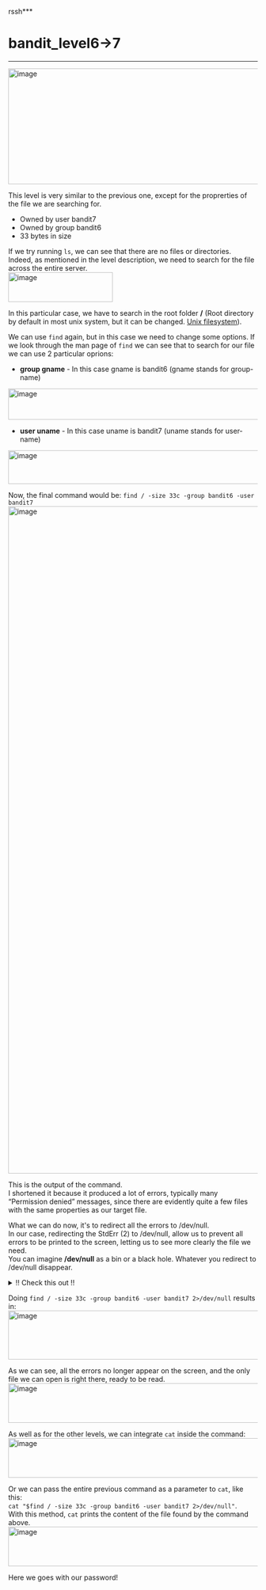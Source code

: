 rssh***
# bandit_level6->7
***
<img width="733" height="234" alt="image" src="https://github.com/user-attachments/assets/0271756d-6352-44f5-99b6-905675f57372" />  
  
This level is very similar to the previous one, except for the proprerties of the file we are searching for.    
- Owned by user bandit7  
- Owned by group bandit6  
- 33 bytes in size  

If we try running `ls`, we can see that there are no files or directories.  
Indeed, as mentioned in the level description, we need to search for the file across the entire server.  
<img width="211" height="60" alt="image" src="https://github.com/user-attachments/assets/eb108f4d-62dd-4cc1-b825-109cef99266f" />  

In this particular case, we have to search in the root folder **/** (Root directory by default in most unix system, but it can be changed. [Unix filesystem](https://en.wikipedia.org/wiki/Unix_filesystem)).

We can use `find` again, but in this case we need to change some options.
If we look through the man page of `find` we can see that to search for our file we can use 2 particular oprions:
- **group gname** - In this case gname is bandit6 (gname stands for group-name)  
<img width="652" height="63" alt="image" src="https://github.com/user-attachments/assets/aa629f4a-023f-449c-a84c-8a29b3a953a2" />  

- **user uname** - In this case uname is bandit7 (uname stands for user-name)  
<img width="625" height="68" alt="image" src="https://github.com/user-attachments/assets/675bb342-fc68-4360-bec8-920253254aab" />

Now, the final command would be: `find / -size 33c -group bandit6 -user bandit7`  
<img width="600" height="1349" alt="image" src="https://github.com/user-attachments/assets/fcf32e85-5d9e-45e2-b5b7-dba2ae57138a" />

This is the output of the command.  
I shortened it because it produced a lot of errors, typically many “Permission denied” messages, since there are evidently quite a few files with the same properties as our target file.  

What we can do now, it's to redirect all the errors to /dev/null.  
In our case, redirecting the StdErr (2) to /dev/null, allow us to prevent all errors to be printed to the screen, letting us to see more clearly the file we need.  
You can imagine **/dev/null** as a bin or a black hole. Whatever you redirect to /dev/null disappear.   
<details>
<summary>!! Check this out !!</summary>  

>More infos about Standard Stream can be looked up here: [Standard Stream](https://en.wikipedia.org/wiki/Standard_streams)  
>More infos about /dev/null can be looked up here: [/dev/null](https://en.wikipedia.org/wiki/Null_device)  
</details>

Doing `find / -size 33c -group bandit6 -user bandit7 2>/dev/null` results in:  
<img width="757" height="99" alt="image" src="https://github.com/user-attachments/assets/bdc5c60a-83d9-4cab-a331-f39b5f8d93e8" />  

As we can see, all the errors no longer appear on the screen, and the only file we can open is right there, ready to be read.  
<img width="581" height="80" alt="image" src="https://github.com/user-attachments/assets/e685018b-c071-4ec7-a329-98af17159b0f" />  

As well as for the other levels, we can integrate `cat` inside the command:  
<img width="919" height="80" alt="image" src="https://github.com/user-attachments/assets/94231a51-473e-4c87-9aee-1212247287c7" />  

Or we can pass the entire previous command as a parameter to `cat`, like this:  
`cat "$find / -size 33c -group bandit6 -user bandit7 2>/dev/null"`.  
With this method, `cat` prints the content of the file found by the command above.  
<img width="854" height="80" alt="image" src="https://github.com/user-attachments/assets/17bf3857-c997-43af-8863-392536beaa4a" />  

Here we goes with our password!




















